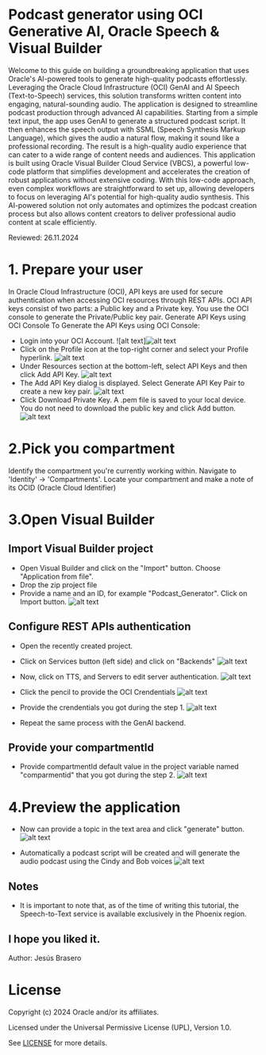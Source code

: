 # Podcast generator using OCI Generative AI, Oracle Speech & Visual Builder

Welcome to this guide on building a groundbreaking application that uses Oracle's AI-powered tools to generate high-quality podcasts effortlessly. Leveraging the Oracle Cloud Infrastructure (OCI) GenAI and AI Speech (Text-to-Speech) services, this solution transforms written content into engaging, natural-sounding audio.
The application is designed to streamline podcast production through advanced AI capabilities. Starting from a simple text input, the app uses GenAI to generate a structured podcast script. It then enhances the speech output with SSML (Speech Synthesis Markup Language), which gives the audio a natural flow, making it sound like a professional recording. The result is a high-quality audio experience that can cater to a wide range of content needs and audiences.
This application is built using Oracle Visual Builder Cloud Service (VBCS), a powerful low-code platform that simplifies development and accelerates the creation of robust applications without extensive coding. With this low-code approach, even complex workflows are straightforward to set up, allowing developers to focus on leveraging AI's potential for high-quality audio synthesis.
This AI-powered solution not only automates and optimizes the podcast creation process but also allows content creators to deliver professional audio content at scale efficiently.

Reviewed: 26.11.2024
 
# **1. Prepare your user**
   
   In Oracle Cloud Infrastructure (OCI), API keys are used for secure authentication when accessing OCI resources through REST APIs. OCI API keys consist of two parts: a Public key and a Private key. You use the OCI console to generate the Private/Public key pair.
   Generate API Keys using OCI Console
    To Generate the API Keys using OCI Console:

  - Login into your OCI Account.
   ![alt text]![alt text](Podcast-md/ak1.png)
  - Click on the Profile icon at the top-right corner and select your Profile hyperlink.
   ![alt text](Podcast-md/ak2.png)
  - Under Resources section at the bottom-left, select API Keys and then click Add API Key.
   ![alt text](Podcast-md/ak3.png)
  - The Add API Key dialog is displayed. Select Generate API Key Pair to create a new key pair.
  ![alt text](Podcast-md/ak4.png)
  - Click Download Private Key. A .pem file is saved to your local device. You do not need to download the public key and click Add button.
  ![alt text](Podcast-md/ak5.png)
  


# **2.Pick you compartment**
Identify the compartment you're currently working within. Navigate to 'Identity' -> 'Compartments'. Locate your compartment and make a note of its OCID (Oracle Cloud Identifier)

# **3.Open Visual Builder**
## Import Visual Builder project
* Open Visual Builder and click on the "Import" button. Choose "Application from file".
* Drop the zip project file
* Provide a name and an ID, for example "Podcast_Generator". Click on Import button.
 ![alt text](Podcast-md/import_project.jpg)
  
## Configure REST APIs authentication
* Open the recently created project.
 
* Click on Services button (left side) and click on "Backends"
 ![alt text](Podcast-md/services.jpg)

* Now, click on TTS, and Servers to edit server authentication.
![alt text](Podcast-md/edit_tts.jpg)

* Click the pencil to provide the OCI Crendentials
 ![alt text](Podcast-md/edit_tts_2.jpg)

* Provide the crendentials you got during the step 1.
 ![alt text](Podcast-md/signature.jpg)

* Repeat the same process with the GenAI backend.

## Provide your compartmentId 
* Provide compartmentId default value in the project variable named "comparmentid" that you got during the step 2.
 ![alt text](Podcast-md/compartmentid.jpg)

#  **4.Preview the application**
* Now can provide a topic in the text area and click "generate" button. 
 ![alt text](Podcast-md/preview.jpg)

* Automatically a podcast script will be created and will generate the audio podcast using the Cindy and Bob voices
  ![alt text](Podcast-md/generated.jpg)

## Notes
* It is important to note that, as of the time of writing this tutorial, the Speech-to-Text service is available exclusively in the Phoenix region.

## I hope you liked it.
Author: Jesús Brasero
 
# License
 
Copyright (c) 2024 Oracle and/or its affiliates.
 
Licensed under the Universal Permissive License (UPL), Version 1.0.
 
See [LICENSE](https://github.com/oracle-devrel/technology-engineering/blob/main/LICENSE) for more details.
